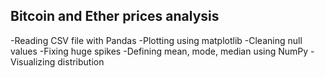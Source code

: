 ## Bitcoin and Ether prices analysis
-Reading CSV file with Pandas
-Plotting using matplotlib
-Cleaning null values
-Fixing huge spikes
-Defining mean, mode, median using NumPy
-Visualizing distribution
